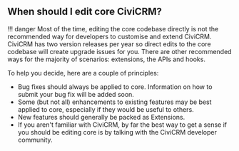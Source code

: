## When should I edit core CiviCRM?

!!! danger
      Most of the time, editing the core codebase directly
      is not the recommended way for developers to customise and extend CiviCRM.
      CiviCRM has two version releases per year so direct edits to the core codebase
      will create upgrade issues for you.
      There are other recommended ways for the majority of scenarios:
      extensions, the APIs and hooks.

To help you decide, here are a couple of principles:

- Bug fixes should always be applied to core. Information on how to submit your
  bug fix will be added soon. <!--fixme!! -->
- Some (but not all) enhancements to existing features may be best applied to
  core, especially if they would be useful to others.
- New features should generally be packed as Extensions.
- If you aren't familiar with CiviCRM, by far the best way to get a sense if
  you should be editing core is by talking with the CiviCRM developer community.
